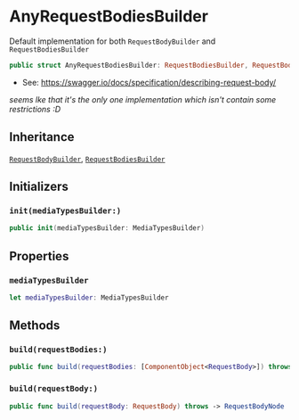 # AnyRequestBodiesBuilder

Default implementation for both `RequestBodyBuilder` and `RequestBodiesBuilder`

``` swift
public struct AnyRequestBodiesBuilder: RequestBodiesBuilder, RequestBodyBuilder
```

  - See: https://swagger.io/docs/specification/describing-request-body/

*seems lke that it's the only one implementation which isn't contain some restrictions :D*

## Inheritance

[`RequestBodyBuilder`](./RequestBodyBuilder), [`RequestBodiesBuilder`](./RequestBodiesBuilder)

## Initializers

### `init(mediaTypesBuilder:)`

``` swift
public init(mediaTypesBuilder: MediaTypesBuilder)
```

## Properties

### `mediaTypesBuilder`

``` swift
let mediaTypesBuilder: MediaTypesBuilder
```

## Methods

### `build(requestBodies:)`

``` swift
public func build(requestBodies: [ComponentObject<RequestBody>]) throws -> [ComponentRequestBodyNode]
```

### `build(requestBody:)`

``` swift
public func build(requestBody: RequestBody) throws -> RequestBodyNode
```
